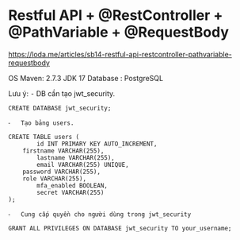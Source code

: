 
# Restful API + @RestController + @PathVariable + @RequestBody
https://loda.me/articles/sb14-restful-api-restcontroller-pathvariable-requestbody


OS
Maven: 2.7.3
JDK 17
Database : PostgreSQL

Lưu ý:
	⁃	DB cần tạo jwt_security.

	CREATE DATABASE jwt_security;

	⁃	Tạo bảng users.

	CREATE TABLE users (
    		id INT PRIMARY KEY AUTO_INCREMENT,
		firstname VARCHAR(255),
    		lastname VARCHAR(255),
    		email VARCHAR(255) UNIQUE,
	   	password VARCHAR(255),
		role VARCHAR(255),
    		mfa_enabled BOOLEAN,
    		secret VARCHAR(255)
	);

	⁃	Cung cấp quyền cho người dùng trong jwt_security

	GRANT ALL PRIVILEGES ON DATABASE jwt_security TO your_username;
